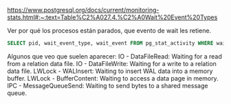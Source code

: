 <https://www.postgresql.org/docs/current/monitoring-stats.html#:~:text=Table%C2%A027.4.%C2%A0Wait%20Event%20Types>

Ver por qué los procesos están parados, que evento de wait les retiene.

```sql
SELECT pid, wait_event_type, wait_event FROM pg_stat_activity WHERE wait_event is NOT NULL;
```

Algunos que veo que suelen aparecer:
IO - DataFileRead: Waiting for a read from a relation data file.
IO - DataFileWrite: Waiting for a write to a relation data file.
LWLock - WALInsert: Waiting to insert WAL data into a memory buffer.
LWLock - BufferContent: Waiting to access a data page in memory.
IPC - MessageQueueSend: Waiting to send bytes to a shared message queue.
